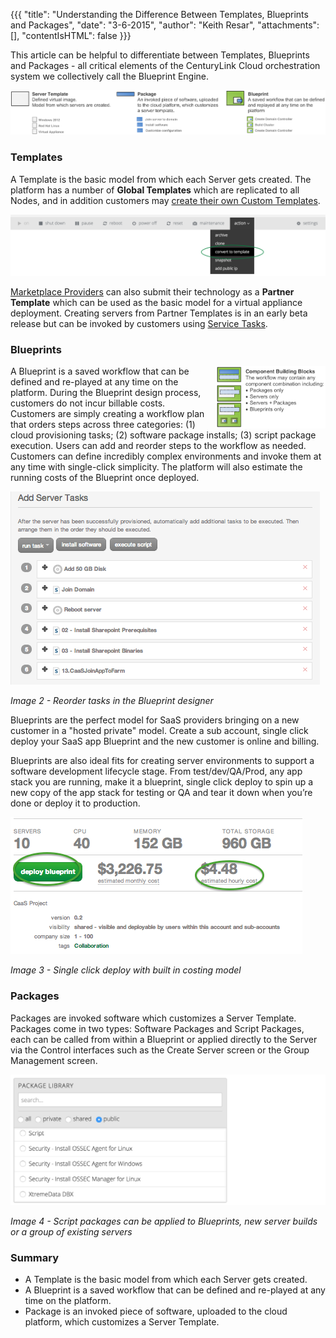 {{{
  "title": "Understanding the Difference Between Templates, Blueprints and Packages",
  "date": "3-6-2015",
  "author": "Keith Resar",
  "attachments": [],
  "contentIsHTML": false
}}}

This article can be helpful to differentiate between Templates, Blueprints and Packages - all critical elements of the CenturyLink Cloud orchestration system we collectively call the Blueprint Engine.

<img src="../images/understanding-the-difference-between-templates-blueprints-and-packages-1.png" style="border:0;">


### Templates

A Template is the basic model from which each Server gets created. The platform has a number of **Global Templates** which are replicated to all Nodes, and in addition customers may [create their own Custom Templates](../Servers/how-to-create-customer-specific-os-templates.md).

<img src="../images/understanding-the-difference-between-templates-blueprints-and-packages-3.png" style="border:0;">

[Marketplace Providers](http://www.centurylinkcloud.com/marketplace/program) can also submit their technology as a **Partner Template** which can be used as the basic model for a virtual appliance deployment.  Creating servers from Partner Templates is in an early beta release but can be invoked by customers using [Service Tasks](http://www.centurylinkcloud.com/service-tasks).

### Blueprints

<img src="../images/understanding-the-difference-between-templates-blueprints-and-packages-2.png" style="margin-left:1em;border:0;float:right;max-width:35%;">

A Blueprint is a saved workflow that can be defined and re-played at any time on the platform. During the Blueprint design process, customers do not incur billable costs. Customers are simply creating a workflow plan that orders steps across three categories: (1) cloud provisioning tasks; (2) software package installs; (3) script package execution. Users can add and reorder steps to the workflow as needed. Customers can define incredibly complex environments and invoke them at any time with single-click simplicity. The platform will also estimate the running costs of the Blueprint once deployed.

<img src="../images/understanding-the-difference-between-templates-blueprints-and-packages-4.png" style="border:0;">

*Image 2 - Reorder tasks in the Blueprint designer*

Blueprints are the perfect model for SaaS providers bringing on a new customer in a "hosted private" model. Create a sub account, single click deploy your SaaS app Blueprint and the new customer is online and billing.

Blueprints are also ideal fits for creating server environments to support a software development lifecycle stage. From test/dev/QA/Prod, any app stack you are running, make it a blueprint, single click deploy to spin up a new copy of the app stack for testing or QA and tear it down when you’re done or deploy it to production.

<img src="../images/understanding-the-difference-between-templates-blueprints-and-packages-5.png" style="border:0;">

*Image 3 - Single click deploy with built in costing model*

### Packages

Packages are invoked software which customizes a Server Template. Packages come in two types: Software Packages and Script Packages, each can be called from within a Blueprint or applied directly to the Server via the Control interfaces such as the Create Server screen or the Group Management screen.

<img src="../images/understanding-the-difference-between-templates-blueprints-and-packages-6.png" style="border:0;">


*Image 4 - Script packages can be applied to Blueprints, new server builds or a group of existing servers*

### Summary

  * A Template is the basic model from which each Server gets created.
  * A Blueprint is a saved workflow that can be defined and re-played at any time on the platform.
  * Package is an invoked piece of software, uploaded to the cloud platform, which customizes a Server Template.
